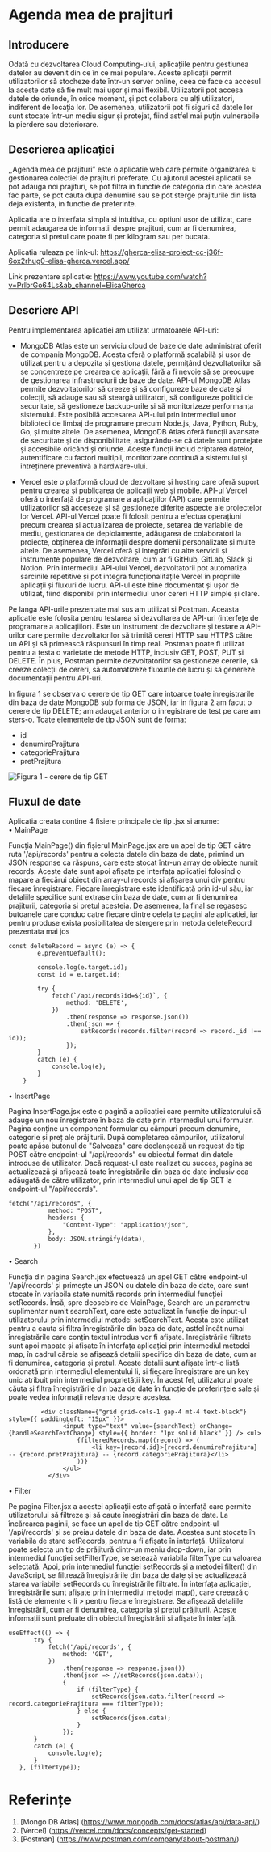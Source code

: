 # Agenda mea de prajituri

## Introducere
Odată cu dezvoltarea Cloud Computing-ului, aplicațiile pentru gestiunea datelor au devenit din ce în ce mai populare. Aceste aplicații permit utilizatorilor să stocheze date într-un server online, ceea ce face ca accesul la aceste date să fie mult mai ușor și mai flexibil. Utilizatorii pot accesa datele de oriunde, în orice moment, și pot colabora cu alți utilizatori, indiferent de locația lor. De asemenea, utilizatorii pot fi siguri că datele lor sunt stocate într-un mediu sigur și protejat, fiind astfel mai puțin vulnerabile la pierdere sau deteriorare.


## Descrierea aplicației
,,Agenda mea de prajituri” este o aplicatie web care permite organizarea si gestionarea colectiei de prajituri preferate. Cu ajutorul acestei aplicatii se pot adauga noi prajituri, se pot filtra in functie de categoria din care acestea fac parte, se pot cauta dupa denumire sau se pot sterge prajiturile din lista deja existenta, in functie de preferinte.

Aplicatia are o interfata simpla si intuitiva, cu optiuni usor de utilizat, care permit adaugarea de informatii despre prajituri, cum ar fi denumirea, categoria si pretul care poate fi per kilogram sau per bucata. 

Aplicatia ruleaza pe link-ul: 
https://gherca-elisa-proiect-cc-j36f-6ox2rhug0-elisa-gherca.vercel.app/


Link prezentare aplicatie: 
https://www.youtube.com/watch?v=PrlbrGo64Ls&ab_channel=ElisaGherca

## Descriere API

Pentru implementarea aplicatiei am utilizat urmatoarele API-uri:
<br/>
* MongoDB Atlas este un serviciu cloud de baze de date administrat oferit de compania MongoDB. Acesta oferă o platformă scalabilă și ușor de utilizat pentru a depozita și gestiona datele, permițând dezvoltatorilor să se concentreze pe crearea de aplicații, fără a fi nevoie să se preocupe de gestionarea infrastructurii de baze de date. 
API-ul MongoDB Atlas permite dezvoltatorilor să creeze și să configureze baze de date și colecții, să adauge sau să șteargă utilizatori, să configureze politici de securitate, să gestioneze backup-urile și să monitorizeze performanța sistemului. Este posibilă accesarea API-ului prin intermediul unor biblioteci de limbaj de programare precum Node.js, Java, Python, Ruby, Go, și multe altele. 
 De asemenea, MongoDB Atlas oferă funcții avansate de securitate și de disponibilitate, asigurându-se că datele sunt protejate și accesibile oricând și oriunde. Aceste funcții includ criptarea datelor, autentificare cu factori multipli, monitorizare continuă a sistemului și întreținere preventivă a hardware-ului. 

* Vercel este o platformă cloud de dezvoltare și hosting care oferă suport pentru crearea și publicarea de aplicații web și mobile. API-ul Vercel oferă o interfață de programare a aplicațiilor (API) care permite utilizatorilor să acceseze și să gestioneze diferite aspecte ale proiectelor lor Vercel. 
API-ul Vercel poate fi folosit pentru a efectua operațiuni precum crearea și actualizarea de proiecte, setarea de variabile de mediu, gestionarea de deploiamente, adăugarea de colaboratori la proiecte, obținerea de informații despre domenii personalizate și multe altele. 
De asemenea, Vercel oferă și integrări cu alte servicii și instrumente populare de dezvoltare, cum ar fi GitHub, GitLab, Slack și Notion. Prin intermediul API-ului Vercel, dezvoltatorii pot automatiza sarcinile repetitive și pot integra funcționalitățile Vercel în propriile aplicații și fluxuri de lucru. API-ul este bine documentat și ușor de utilizat, fiind disponibil prin intermediul unor cereri HTTP simple și clare. <br/> 
 
    
Pe langa API-urile prezentate mai sus am utilizat si Postman. Aceasta aplicatie este folosita pentru testarea si dezvoltarea de API-uri (interfețe de programare a aplicațiilor). Este un instrument de dezvoltare și testare a API-urilor care permite dezvoltatorilor să trimită cereri HTTP sau HTTPS către un API și să primească răspunsuri în timp real. Postman poate fi utilizat pentru a testa o varietate de metode HTTP, inclusiv GET, POST, PUT și DELETE. În plus, Postman permite dezvoltatorilor sa gestioneze cererile, să creeze colecții de cereri, să automatizeze fluxurile de lucru și să genereze documentații pentru API-uri.<br/> 


In figura 1 se observa o cerere de tip GET care intoarce toate inregistrarile din baza de date MongoDB sub forma de JSON, iar in figura 2 am facut o cerere de tip DELETE; am adaugat anterior o inregistrare de test pe care am sters-o. Toate elementele de tip JSON sunt de forma:
-	id
-	denumirePrajitura
-	categoriePrajitura
-	pretPrajitura

![Figura 1 - cerere de tip GET](Figurile1%262.jpg)


## Fluxul de date
Aplicatia creata contine 4 fisiere principale de tip .jsx si anume: 
<br/>
•	MainPage

Funcția MainPage() din fișierul MainPage.jsx are un apel de tip GET către ruta '/api/records' pentru a colecta datele din baza de date, primind un JSON response ca răspuns, care este stocat într-un array de obiecte numit records. Aceste date sunt apoi afișate pe interfața aplicației folosind o mapare a fiecărui obiect din array-ul records și afișarea unui div pentru fiecare înregistrare. Fiecare înregistrare este identificată prin id-ul său, iar detaliile specifice sunt extrase din baza de date, cum ar fi denumirea prajiturii, categoria si pretul acesteia. 
De asemenea, la final se regasesc butoanele care conduc catre fiecare dintre celelalte pagini ale aplicatiei, iar pentru produse exista posibilitatea de stergere prin metoda deleteRecord prezentata mai jos <br/>

```
const deleteRecord = async (e) => {
		e.preventDefault();

		console.log(e.target.id);
		const id = e.target.id;

		try {
			fetch(`/api/records?id=${id}`, {
				method: 'DELETE',
			})
				.then(response => response.json())
				.then(json => {
					setRecords(records.filter(record => record._id !== id));
				});
		}
		catch (e) {
			console.log(e);
		}
	}
```
•	InsertPage

Pagina InsertPage.jsx este o pagină a aplicației care permite utilizatorului să adauge un nou înregistrare în baza de date prin intermediul unui formular. Pagina conține un component formular cu câmpuri precum denumire, categorie și preț ale prăjiturii. După completarea câmpurilor, utilizatorul poate apăsa butonul de "Salveaza" care declanșează un request de tip POST către endpoint-ul "/api/records" cu obiectul format din datele introduse de utilizator.
Dacă request-ul este realizat cu succes, pagina se actualizează și afișează toate înregistrările din baza de date inclusiv cea adăugată de către utilizator, prin intermediul unui apel de tip GET la endpoint-ul "/api/records".

 ```
 fetch("/api/records", {
			method: "POST",
			headers: {
				"Content-Type": "application/json",
			},
			body: JSON.stringify(data),
		})
  ```
•	Search

Funcția din pagina Search.jsx efectuează un apel GET către endpoint-ul '/api/records' și primește un JSON cu datele din baza de date, care sunt stocate în variabila state numită records prin intermediul funcției setRecords. Însă, spre deosebire de MainPage, Search are un parametru suplimentar numit searchText, care este actualizat în funcție de input-ul utilizatorului prin intermediul metodei setSearchText. Acesta este utilizat pentru a cauta si filtra înregistrările din baza de date, astfel încât numai înregistrările care conțin textul introdus vor fi afișate. 
Inregistrările filtrate sunt apoi mapate și afișate în interfața aplicației prin intermediul metodei map, în cadrul căreia se afișează detalii specifice din baza de date, cum ar fi denumirea, categoria și pretul. Aceste detalii sunt afișate într-o listă ordonată prin intermediul elementului li, și fiecare înregistrare are un key unic atribuit prin intermediul proprietății key. În acest fel, utilizatorul poate căuta și filtra înregistrările din baza de date în funcție de preferințele sale și poate vedea informații relevante despre acestea.

 ```
          <div className={"grid grid-cols-1 gap-4 mt-4 text-black"} style={{ paddingLeft: "15px" }}>
                <input type="text" value={searchText} onChange={handleSearchTextChange} style={{ border: "1px solid black" }} /> <ul>
                    {filteredRecords.map((record) => (
                        <li key={record.id}>{record.denumirePrajitura} -- {record.pretPrajitura} -- {record.categoriePrajitura}</li>
                    ))}
                </ul>
            </div>
```
•	Filter

Pe pagina Filter.jsx a acestei aplicații este afișată o interfață care permite utilizatorului să filtreze și să caute înregistrări din baza de date. La încărcarea paginii, se face un apel de tip GET către endpoint-ul '/api/records' și se preiau datele din baza de date. Acestea sunt stocate în variabila de stare setRecords, pentru a fi afișate în interfață.
Utilizatorul poate selecta un tip de prăjitură dintr-un meniu drop-down, iar prin intermediul funcției setFilterType, se setează variabila filterType cu valoarea selectată. Apoi, prin intermediul funcției setRecords și a metodei filter() din JavaScript, se filtrează înregistrările din baza de date și se actualizează starea variabilei setRecords cu înregistrările filtrate.
În interfața aplicației, înregistrările sunt afișate prin intermediul metodei map(), care creează o listă de elemente < li > pentru fiecare înregistrare. Se afișează detaliile înregistrării, cum ar fi denumirea, categoria și pretul prăjiturii. Aceste informații sunt preluate din obiectul înregistrării și afișate în interfață.


 ```
 useEffect(() => {
        try {
            fetch('/api/records', {
                method: 'GET',
            })
                .then(response => response.json())
                .then(json => //setRecords(json.data));
                {
                    if (filterType) {
                        setRecords(json.data.filter(record => record.categoriePrajitura === filterType));
                    } else {
                        setRecords(json.data);
                    }
                });
        }
        catch (e) {
            console.log(e);
        }
    }, [filterType]);
```

# Referințe
1. [Mongo DB Atlas] (https://www.mongodb.com/docs/atlas/api/data-api/)
2. [Vercel] (https://vercel.com/docs/concepts/get-started)
3. [Postman] (https://www.postman.com/company/about-postman/)
